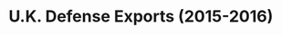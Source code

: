 # U.K. Defense Exports (2015-2016)
<div class="flourish-embed flourish-chart" data-src="visualisation/7753690"><script src="https://public.flourish.studio/resources/embed.js"></script></div>
